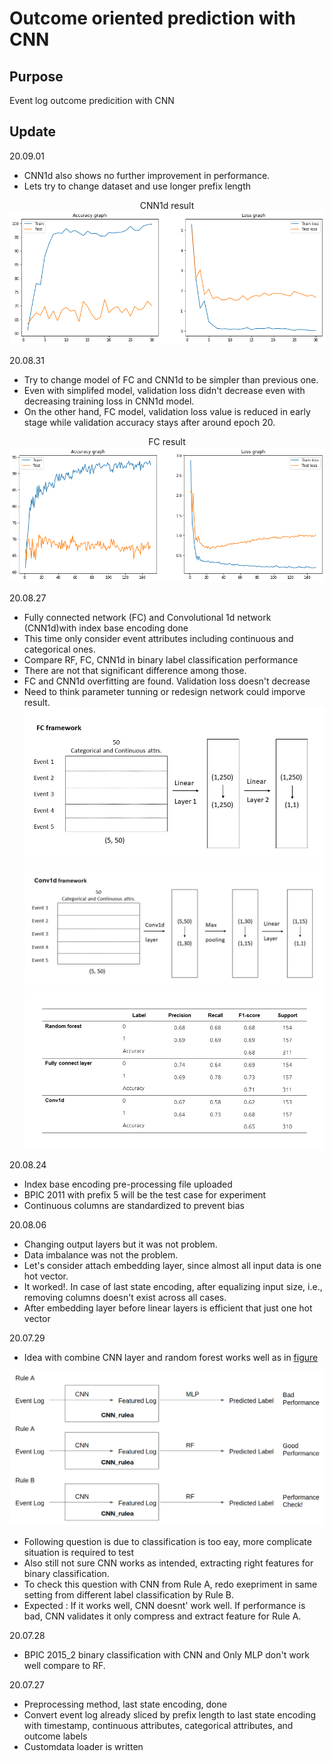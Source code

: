 # Outcome oriented prediction with CNN

## Purpose
Event log outcome predicition with CNN

## Update
20.09.01
- CNN1d also shows no further improvement in performance.
- Lets try to change dataset and use longer prefix length
<p align="center">
CNN1d result
<img src='./Img/200901CNN1d_result.png'>
</p>


20.08.31
- Try to change model of FC and CNN1d to be simpler than previous one.
- Even with simplifed model, validation loss didn't decrease even with decreasing training loss in CNN1d model.
- On the other hand, FC model, validation loss value is reduced in early stage while validation accuracy stays after around epoch 20.

<p align="center">
FC result
<img src='./Img/200831FC_result.png'>
</p>





20.08.27
- Fully connected network (FC) and Convolutional 1d network (CNN1d)with index base encoding done
- This time only consider event attributes including continuous and categorical ones.
- Compare RF, FC, CNN1d in binary label classification performance
- There are not that significant difference among those. 
- FC and CNN1d overfitting are found. Validation loss doesn't decrease
- Need to think parameter tunning or redesign network could imporve result. 
![fc_framework](Img/fc%20framework.jpg)
![conv1d_framework](Img/Conv1d%20framework.jpg)
![200827_result](./Img/200827result.jpg)

20.08.24
- Index base encoding pre-processing file uploaded
- BPIC 2011 with prefix 5 will be the test case for experiment
- Continuous columns are standardized to prevent bias

20.08.06
- Changing output layers but it was not problem. 
- Data imbalance was not the problem.
- Let's consider attach embedding layer, since almost all input data is one hot vector. 
- It worked!. In case of last state encoding, after equalizing input size, i.e., removing columns doesn't exist across all cases.
- After embedding layer before linear layers is efficient that just one hot vector

20.07.29
- Idea with combine CNN layer and random forest works well as in [figure](#0729research)

![CNN_rf](./Img/plan.png)
<a name="0729research">  </a> 

- Following question is due to classification is too eay, more complicate situation is required to test
- Also still not sure CNN works as intended, extracting right features for binary classification.
- To check this question with CNN from Rule A, redo exepriment in same setting from different label classification by Rule B.
- Expected : If it works well, CNN doesnt' work well. If performance is bad, CNN validates it only compress and extract feature for Rule A.

20.07.28
- BPIC 2015_2 binary classification with CNN and Only MLP don't work well compare to RF.

20.07.27 
- Preprocessing method, last state encoding, done 
- Convert event log already sliced by prefix length to last state encoding with timestamp, continuous attributes, categorical attributes, and outcome labels
- Customdata loader is written 
